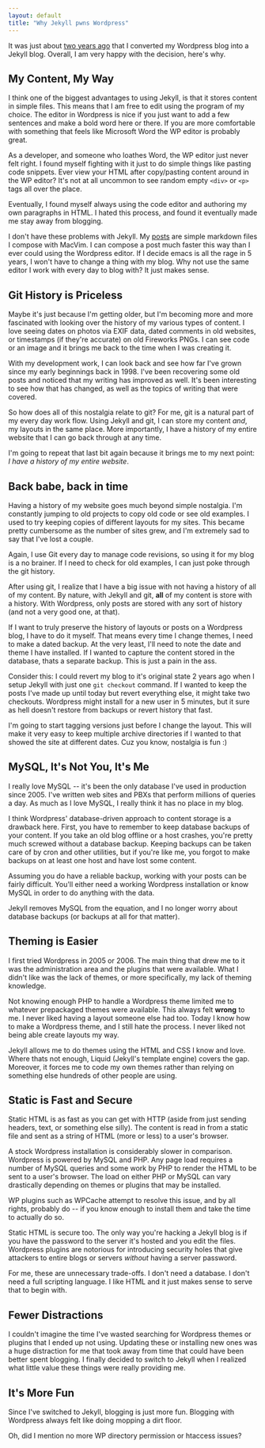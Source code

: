 ```yaml
---
layout: default
title: "Why Jekyll pwns Wordpress"
---
```


It was just about [two years ago](/blog/2010/oh-hai-jekyll.html) that I
converted my Wordpress blog into a Jekyll blog. Overall, I am very happy with
the decision, here's why.

## My Content, My Way

I think one of the biggest advantages to using Jekyll, is that it stores
content in simple files. This means that I am free to edit using the program
of my choice. The editor in Wordpress is nice if you just want to add a few
sentences and make a bold word here or there. If you are more comfortable with
something that feels like Microsoft Word the WP editor is probably great.

As a developer, and someone who loathes Word, the WP editor just never felt
right. I found myself fighting with it just to do simple things like pasting
code snippets. Ever view your HTML after copy/pasting content around in the WP
editor? It's not at all uncommon to see random empty `<div>` or `<p>` tags all
over the place.

Eventually, I found myself always using the code editor and authoring my own
paragraphs in HTML. I hated this process, and found it eventually made me stay
away from blogging.

I don't have these problems with Jekyll. My [posts](http://git.io/AZ3_yQ) are
simple markdown files I compose with MacVim. I can compose a post much faster
this way than I ever could using the Wordpress editor. If I decide emacs is
all the rage in 5 years, I won't have to change a thing with my blog. Why not
use the same editor I work with every day to blog with? It just makes sense.

## Git History is Priceless

Maybe it's just because I'm getting older, but I'm becoming more and more
fascinated with looking over the history of my various types of content. I
love seeing dates on photos via EXIF data, dated comments in old websites, or
timestamps (if they're accurate) on old Fireworks PNGs. I can see code or an
image and it brings me back to the time when I was creating it.

With my development work, I can look back and see how far I've grown since my
early beginnings back in 1998. I've been recovering some old posts and noticed
that my writing has improved as well. It's been interesting to see how that
has changed, as well as the topics of writing that were covered.

So how does all of this nostalgia relate to git? For me, git is a natural part
of my every day work flow. Using Jekyll and git, I can store my content _and_,
my layouts in the same place. More importantly, I have a history of my entire
website that I can go back through at any time.

I'm going to repeat that last bit again because it brings me to my next point:
_I have a history of my entire website_.

## Back babe, back in time

Having a history of my website goes much beyond simple nostalgia. I'm
constantly jumping to old projects to copy old code or see old examples. I
used to try keeping copies of different layouts for my sites. This became
pretty cumbersome as the number of sites grew, and I'm extremely sad to say
that I've lost a couple.

Again, I use Git every day to manage code revisions, so using it for my blog
is a no brainer. If I need to check for old examples, I can just poke through
the git history.

After using git, I realize that I have a big issue with not having a history
of all of my content. By nature, with Jekyll and git, **all** of my content is
store with a history. With Wordpress, only posts are stored with any sort of
history (and not a very good one, at that).

If I want to truly preserve the history of layouts or posts on a Wordpress
blog, I have to do it myself. That means every time I change themes, I need to
make a dated backup. At the very least, I'll need to note the date and theme I
have installed. If I wanted to capture the content stored in the database,
thats a separate backup. This is just a pain in the ass.

Consider this: I could revert my blog to it's original state 2 years ago when
I setup Jekyll with just one `git checkout` command. If I wanted to keep the
posts I've made up until today but revert everything else, it might take two
checkouts. Wordpress might install for a new user in 5 minutes, but it sure as
hell doesn't restore from backups or revert history that fast.

I'm going to start tagging versions just before I change the layout. This will
make it very easy to keep multiple archive directories if I wanted to that
showed the site at different dates. Cuz you know, nostalgia is fun :)

## MySQL, It's Not You, It's Me

I really love MySQL -- it's been the only database I've used in production
since 2005. I've written web sites and PBXs that perform millions of queries
a day. As much as I love MySQL, I really think it has no place in my blog.

I think Wordpress' database-driven approach to content storage is a drawback
here. First, you have to remember to keep database backups of your content.
If you take an old blog offline or a host crashes, you're pretty much screwed
without a database backup. Keeping backups can be taken care of by cron and
other utilities, but if you're like me, you forgot to make backups on at least
one host and have lost some content.

Assuming you do have a reliable backup, working with your posts can be fairly
difficult. You'll either need a working Wordpress installation or know MySQL
in order to do anything with the data.

Jekyll removes MySQL from the equation, and I no longer worry about database
backups (or backups at all for that matter).

## Theming is Easier

I first tried Wordpress in 2005 or 2006. The main thing that drew me to it was
the administration area and the plugins that were available. What I didn't
like was the lack of themes, or more specifically, my lack of theming
knowledge.

Not knowing enough PHP to handle a Wordpress theme limited me to whatever
prepackaged themes were available. This always felt **wrong** to me. I never
liked having a layout someone else had too. Today I know how to make a
Wordpress theme, and I still hate the process. I never liked not being able
create layouts my way.

Jekyll allows me to do themes using the HTML and CSS I know and love. Where
thats not enough, Liquid (Jekyll's template engine) covers the gap. Moreover,
it forces me to code my own themes rather than relying on something else
hundreds of other people are using.

## Static is Fast and Secure

Static HTML is as fast as you can get with HTTP (aside from just sending
headers, text, or something else silly). The content is read in from a static
file and sent as a string of HTML (more or less) to a user's browser.

A stock Wordpress installation is considerably slower in comparison. Wordpress
is powered by MySQL and PHP. Any page load requires a number of MySQL queries
and some work by PHP to render the HTML to be sent to a user's browser. The
load on either PHP or MySQL can vary drastically depending on themes or
plugins that may be installed.

WP plugins such as WPCache attempt to resolve this issue, and by all rights,
probably do -- if you know enough to install them and take the time to
actually do so.

Static HTML is secure too. The only way you're hacking a Jekyll blog is if you
have the password to the server it's hosted and you edit the files. Wordpress
plugins are notorious for introducing security holes that give attackers to
entire blogs or servers _without_ having a server password.

For me, these are unnecessary trade-offs. I don't need a database. I don't
need a full scripting language. I like HTML and it just makes sense to serve
that to begin with.

## Fewer Distractions

I couldn't imagine the time I've wasted searching for Wordpress themes or
plugins that I ended up not using. Updating these or installing new ones was a
huge distraction for me that took away from time that could have been better
spent blogging. I finally decided to switch to Jekyll when I realized what
little value these things were really providing me.

## It's More Fun

Since I've switched to Jekyll, blogging is just more fun. Blogging with
Wordpress always felt like doing mopping a dirt floor.

Oh, did I mention no more WP directory permission or htaccess issues?
